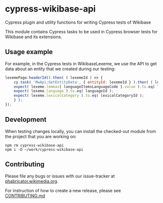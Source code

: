 # cypress-wikibase-api
Cypress plugin and utility functions for writing Cypress tests of Wikibase

This module contains Cypress tasks to be used in Cypress browser tests for Wikibase and its extensions.

## Usage example

For example, in the Cypress tests in WikibaseLexeme, we use the API to get data about an entity that we created during our testing:

```javascript
lexemePage.headerId().then( ( lexemeId ) => {
    cy.task( 'MwApi:GetEntityData', { entityId: lexemeId } ).then( ( lexeme ) => {
	expect( lexeme.lemmas[ languageItemsLanguageCode ].value ).to.eq( lemma );
	expect( lexeme.language ).to.eq( languageId );
	expect( lexeme.lexicalCategory ).to.eq( lexicalCategoryId );
    } );
});
```

## Development

When testing changes locally, you can install the checked-out module from the project that you are working on:

```
npm rm cypress-wikibase-api
npm i -D ~/work/cypress-wikibase-api
```

## Contributing

Please file any bugs or issues with our issue-tracker at [phabricator.wikimedia.org](https://phabricator.wikimedia.org/maniphest/task/edit/form/1/?tags=Wikidata,Browser-Tests).

For instruction of how to create a new release, please see [CONTRIBUTING.md](CONTRIBUTING.md)
